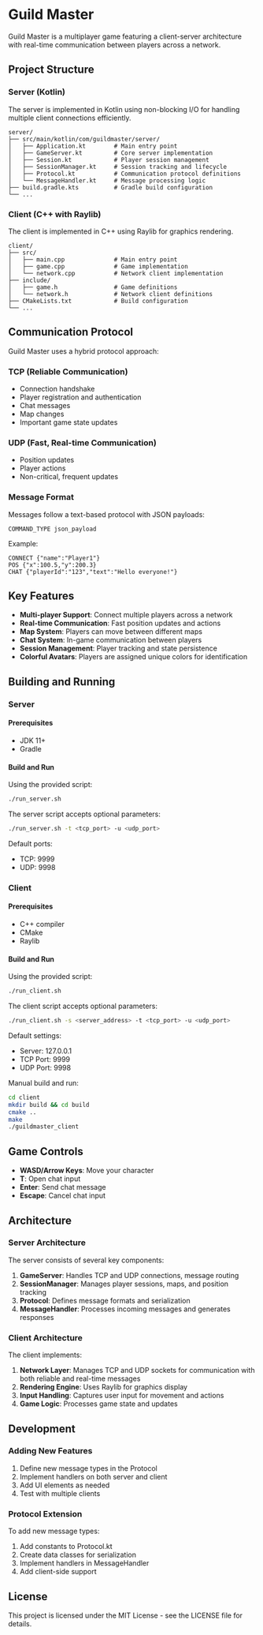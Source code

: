 # Guild Master

Guild Master is a multiplayer game featuring a client-server architecture with real-time communication between players across a network.

## Project Structure

### Server (Kotlin)
The server is implemented in Kotlin using non-blocking I/O for handling multiple client connections efficiently.

```
server/
├── src/main/kotlin/com/guildmaster/server/
│   ├── Application.kt        # Main entry point
│   ├── GameServer.kt         # Core server implementation
│   ├── Session.kt            # Player session management
│   ├── SessionManager.kt     # Session tracking and lifecycle
│   ├── Protocol.kt           # Communication protocol definitions
│   └── MessageHandler.kt     # Message processing logic
├── build.gradle.kts          # Gradle build configuration
└── ...
```

### Client (C++ with Raylib)
The client is implemented in C++ using Raylib for graphics rendering.

```
client/
├── src/
│   ├── main.cpp              # Main entry point
│   ├── game.cpp              # Game implementation
│   └── network.cpp           # Network client implementation
├── include/
│   ├── game.h                # Game definitions
│   └── network.h             # Network client definitions
├── CMakeLists.txt            # Build configuration
└── ...
```

## Communication Protocol

Guild Master uses a hybrid protocol approach:

### TCP (Reliable Communication)
- Connection handshake
- Player registration and authentication
- Chat messages
- Map changes
- Important game state updates

### UDP (Fast, Real-time Communication)
- Position updates
- Player actions
- Non-critical, frequent updates

### Message Format
Messages follow a text-based protocol with JSON payloads:

```
COMMAND_TYPE json_payload
```

Example:
```
CONNECT {"name":"Player1"}
POS {"x":100.5,"y":200.3}
CHAT {"playerId":"123","text":"Hello everyone!"}
```

## Key Features

- **Multi-player Support**: Connect multiple players across a network
- **Real-time Communication**: Fast position updates and actions
- **Map System**: Players can move between different maps
- **Chat System**: In-game communication between players
- **Session Management**: Player tracking and state persistence
- **Colorful Avatars**: Players are assigned unique colors for identification

## Building and Running

### Server

#### Prerequisites
- JDK 11+
- Gradle

#### Build and Run
Using the provided script:
```bash
./run_server.sh
```

The server script accepts optional parameters:
```bash
./run_server.sh -t <tcp_port> -u <udp_port>
```

Default ports:
- TCP: 9999
- UDP: 9998

### Client

#### Prerequisites
- C++ compiler
- CMake
- Raylib

#### Build and Run
Using the provided script:
```bash
./run_client.sh
```

The client script accepts optional parameters:
```bash
./run_client.sh -s <server_address> -t <tcp_port> -u <udp_port>
```

Default settings:
- Server: 127.0.0.1
- TCP Port: 9999
- UDP Port: 9998

Manual build and run:
```bash
cd client
mkdir build && cd build
cmake ..
make
./guildmaster_client
```

## Game Controls

- **WASD/Arrow Keys**: Move your character
- **T**: Open chat input
- **Enter**: Send chat message
- **Escape**: Cancel chat input

## Architecture

### Server Architecture

The server consists of several key components:

1. **GameServer**: Handles TCP and UDP connections, message routing
2. **SessionManager**: Manages player sessions, maps, and position tracking
3. **Protocol**: Defines message formats and serialization
4. **MessageHandler**: Processes incoming messages and generates responses

### Client Architecture

The client implements:

1. **Network Layer**: Manages TCP and UDP sockets for communication with both reliable and real-time messages
2. **Rendering Engine**: Uses Raylib for graphics display
3. **Input Handling**: Captures user input for movement and actions
4. **Game Logic**: Processes game state and updates

## Development

### Adding New Features

1. Define new message types in the Protocol
2. Implement handlers on both server and client
3. Add UI elements as needed
4. Test with multiple clients

### Protocol Extension

To add new message types:
1. Add constants to Protocol.kt
2. Create data classes for serialization
3. Implement handlers in MessageHandler
4. Add client-side support

## License

This project is licensed under the MIT License - see the LICENSE file for details. 